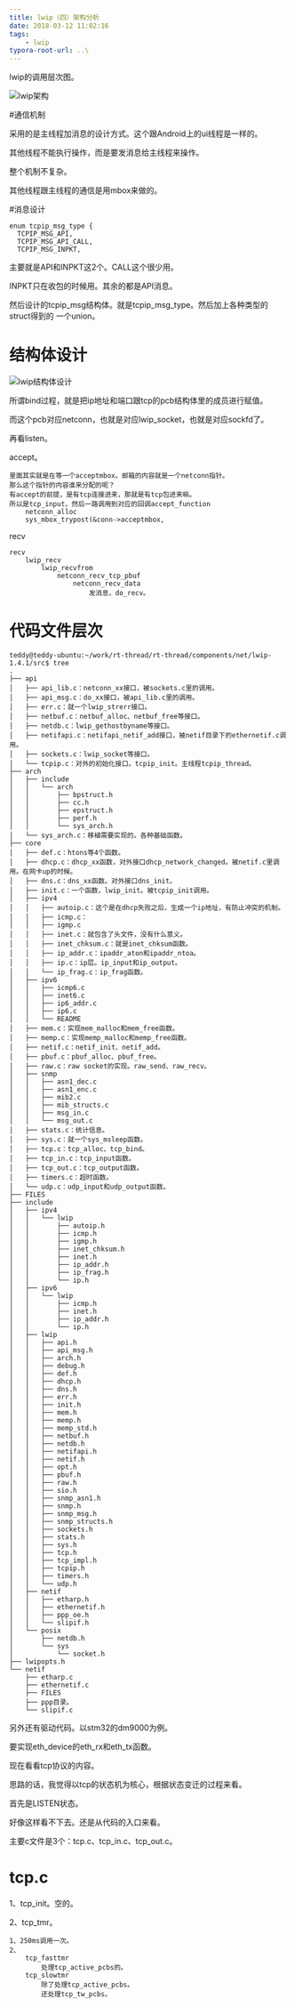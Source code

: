 ```yaml
---
title: lwip（四）架构分析
date: 2018-03-12 11:02:16
tags:
	- lwip
typora-root-url: ..\
---
```




lwip的调用层次图。

![lwip架构](/images/lwip架构.png)



#通信机制

采用的是主线程加消息的设计方式。这个跟Android上的ui线程是一样的。

其他线程不能执行操作，而是要发消息给主线程来操作。

整个机制不复杂。

其他线程跟主线程的通信是用mbox来做的。



#消息设计

```
enum tcpip_msg_type {
  TCPIP_MSG_API,
  TCPIP_MSG_API_CALL,
  TCPIP_MSG_INPKT,
```

主要就是API和INPKT这2个。CALL这个很少用。

INPKT只在收包的时候用。其余的都是API消息。

然后设计的tcpip_msg结构体。就是tcpip_msg_type。然后加上各种类型的struct得到的 一个union。



# 结构体设计

![lwip结构体设计](/images/lwip结构体设计.png)



所谓bind过程，就是把ip地址和端口跟tcp的pcb结构体里的成员进行赋值。

而这个pcb对应netconn，也就是对应lwip_socket，也就是对应sockfd了。

再看listen。



accept。

```
里面其实就是在等一个acceptmbox。邮箱的内容就是一个netconn指针。
那么这个指针的内容谁来分配的呢？
有accept的前提，是有tcp连接进来，那就是有tcp包进来嘛。
所以是tcp_input，然后一路调用到对应的回调accept_function
	netconn_alloc
	sys_mbox_trypost(&conn->acceptmbox,
```



recv

```
recv
	lwip_recv
		lwip_recvfrom
			netconn_recv_tcp_pbuf
				netconn_recv_data
					发消息，do_recv。
```





# 代码文件层次

```
teddy@teddy-ubuntu:~/work/rt-thread/rt-thread/components/net/lwip-1.4.1/src$ tree
.
├── api
│   ├── api_lib.c：netconn_xx接口，被sockets.c里的调用。
│   ├── api_msg.c：do_xx接口，被api_lib.c里的调用。
│   ├── err.c：就一个lwip_strerr接口。
│   ├── netbuf.c：netbuf_alloc、netbuf_free等接口。
│   ├── netdb.c：lwip_gethostbyname等接口。
│   ├── netifapi.c：netifapi_netif_add接口，被netif目录下的ethernetif.c调用。
│   ├── sockets.c：lwip_socket等接口。
│   └── tcpip.c：对外的初始化接口。tcpip_init。主线程tcpip_thread。
├── arch
│   ├── include
│   │   └── arch
│   │       ├── bpstruct.h
│   │       ├── cc.h
│   │       ├── epstruct.h
│   │       ├── perf.h
│   │       └── sys_arch.h
│   └── sys_arch.c：移植需要实现的。各种基础函数。
├── core
│   ├── def.c：htons等4个函数。
│   ├── dhcp.c：dhcp_xx函数，对外接口dhcp_network_changed。被netif.c里调用。在网卡up的时候。
│   ├── dns.c：dns_xx函数。对外接口dns_init。
│   ├── init.c：一个函数，lwip_init。被tcpip_init调用。
│   ├── ipv4
│   │   ├── autoip.c：这个是在dhcp失败之后，生成一个ip地址，有防止冲突的机制。
│   │   ├── icmp.c：
│   │   ├── igmp.c
│   │   ├── inet.c：就包含了头文件，没有什么意义。
│   │   ├── inet_chksum.c：就是inet_chksum函数。
│   │   ├── ip_addr.c：ipaddr_aton和ipaddr_ntoa。
│   │   ├── ip.c：ip层。ip_input和ip_output。
│   │   └── ip_frag.c：ip_frag函数。
│   ├── ipv6
│   │   ├── icmp6.c
│   │   ├── inet6.c
│   │   ├── ip6_addr.c
│   │   ├── ip6.c
│   │   └── README
│   ├── mem.c：实现mem_malloc和mem_free函数。
│   ├── memp.c：实现memp_malloc和memp_free函数。
│   ├── netif.c：netif_init、netif_add。
│   ├── pbuf.c：pbuf_alloc、pbuf_free。
│   ├── raw.c：raw socket的实现。raw_send、raw_recv。
│   ├── snmp
│   │   ├── asn1_dec.c
│   │   ├── asn1_enc.c
│   │   ├── mib2.c
│   │   ├── mib_structs.c
│   │   ├── msg_in.c
│   │   └── msg_out.c
│   ├── stats.c：统计信息。
│   ├── sys.c：就一个sys_msleep函数。
│   ├── tcp.c：tcp_alloc、tcp_bind。
│   ├── tcp_in.c：tcp_input函数。
│   ├── tcp_out.c：tcp_output函数。
│   ├── timers.c：超时函数。
│   └── udp.c：udp_input和udp_output函数。
├── FILES
├── include
│   ├── ipv4
│   │   └── lwip
│   │       ├── autoip.h
│   │       ├── icmp.h
│   │       ├── igmp.h
│   │       ├── inet_chksum.h
│   │       ├── inet.h
│   │       ├── ip_addr.h
│   │       ├── ip_frag.h
│   │       └── ip.h
│   ├── ipv6
│   │   └── lwip
│   │       ├── icmp.h
│   │       ├── inet.h
│   │       ├── ip_addr.h
│   │       └── ip.h
│   ├── lwip
│   │   ├── api.h
│   │   ├── api_msg.h
│   │   ├── arch.h
│   │   ├── debug.h
│   │   ├── def.h
│   │   ├── dhcp.h
│   │   ├── dns.h
│   │   ├── err.h
│   │   ├── init.h
│   │   ├── mem.h
│   │   ├── memp.h
│   │   ├── memp_std.h
│   │   ├── netbuf.h
│   │   ├── netdb.h
│   │   ├── netifapi.h
│   │   ├── netif.h
│   │   ├── opt.h
│   │   ├── pbuf.h
│   │   ├── raw.h
│   │   ├── sio.h
│   │   ├── snmp_asn1.h
│   │   ├── snmp.h
│   │   ├── snmp_msg.h
│   │   ├── snmp_structs.h
│   │   ├── sockets.h
│   │   ├── stats.h
│   │   ├── sys.h
│   │   ├── tcp.h
│   │   ├── tcp_impl.h
│   │   ├── tcpip.h
│   │   ├── timers.h
│   │   └── udp.h
│   ├── netif
│   │   ├── etharp.h
│   │   ├── ethernetif.h
│   │   ├── ppp_oe.h
│   │   └── slipif.h
│   └── posix
│       ├── netdb.h
│       └── sys
│           └── socket.h
├── lwipopts.h
└── netif
    ├── etharp.c
    ├── ethernetif.c
    ├── FILES
    ├── ppp目录。
    └── slipif.c
```

另外还有驱动代码。以stm32的dm9000为例。

要实现eth_device的eth_rx和eth_tx函数。















现在看看tcp协议的内容。

思路的话，我觉得以tcp的状态机为核心，根据状态变迁的过程来看。

首先是LISTEN状态。

好像这样看不下去。还是从代码的入口来看。

主要c文件是3个：tcp.c、tcp_in.c、tcp_out.c。

# tcp.c

1、tcp_init。空的。

2、tcp_tmr。

```
1、250ms调用一次。
2、
	tcp_fasttmr
		处理tcp_active_pcbs的。
	tcp_slowtmr
		除了处理tcp_active_pcbs。
		还处理tcp_tw_pcbs。
```



